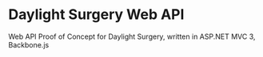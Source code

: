 # Daylight Surgery Web API
Web API Proof of Concept for Daylight Surgery, written in ASP.NET MVC 3, Backbone.js 
